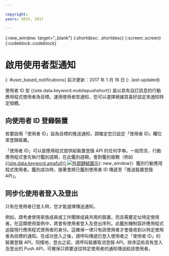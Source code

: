 ```yaml
---

copyright:
years: 2015, 2017

---
```


{:new_window: target="_blank"}
{:shortdesc: .shortdesc}
{:screen:.screen}
{:codeblock:.codeblock}

# 啟用使用者型通知
{: #user_based_notifications}
前次更新：2017 年 1 月 16 日
{: .last-updated}

使用者 ID 型 {{site.data.keyword.mobilepushshort}} 是以具有自訂訊息的行動應用程式使用者為目標。運用使用者型通知，您可以選擇根據其喜好設定來通知特定個體。

## 向使用者 ID 登錄裝置
若要啟用「使用者 ID」設為目標的推送通知，請確定您已設定「使用者 ID」欄位來登錄裝置。     

「使用者 ID」可以是應用程式提供給裝置登錄 API 的任何字串。一般而言，行動應用程式會先執行鑑別週期，在此鑑別週期，會對鑑別服務（例如 [{{site.data.keyword.amafull}} ![外部鏈結圖示](../../icons/launch-glyph.svg "外部鏈結圖示")](https://console.ng.bluemix.net/docs/services/mobileaccess/index.html){: new_window}）鑑別行動應用程式使用者。鑑別成功時，接著會將已鑑別使用者 ID 傳遞至「推送裝置登錄 API」。 

## 同步化使用者登入及登出 

只有在使用者已登入時，您才能選擇傳送通知。 

例如，請考慮使用家族成員或工作團隊成員共用的裝置，而且需要定址特定使用者。在這類使用案例中，將會有使用者登入及登出序列。此鑑別機制容許應用程式追蹤現行應用程式使用者的身分。這確保一律只有該使用者才會接收到以特定使用者為目標的通知。在成功登入之後，請呼叫傳遞已登入使用者之「使用者 ID」的裝置登錄 API。同樣地，登出之前，請呼叫裝置取消登錄 API。排序這些具有登入及登出的 Push API，可確保只將要送往特定使用者的通知傳送給該使用者。
